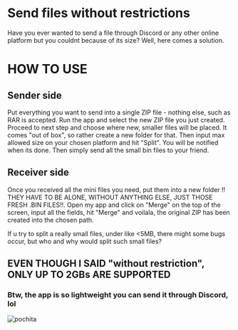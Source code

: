 # Send files without restrictions
Have you ever wanted to send a file through Discord or any other online platform but you couldnt because of its size? Well, here comes a solution.
# HOW TO USE
## Sender side
Put everything you want to send into a single ZIP file - nothing else, such as RAR is accepted. Run the app and select the new ZIP file you just created. Proceed to next step and choose where new, smaller files will be placed. It comes "out of box", so rather create a new folder for that. Then input max allowed size on your chosen platform and hit "Split". You will be notified when its done. Then simply send all the small bin files to your friend.
## Receiver side
Once you received all the mini files you need, put them into a new folder !! THEY HAVE TO BE ALONE, WITHOUT ANYTHING ELSE, JUST THOSE FRESH .BIN FILES!!. Open my app and click on "Merge" on the top of the screen, input all the fields, hit "Merge" and voilala, the original ZIP has been created into the chosen path.

If u try to split a really small files, under like <5MB, there might some bugs occur, but who and why would split such small files?

## EVEN THOUGH I SAID "without restriction", ONLY UP TO 2GBs ARE SUPPORTED

### Btw, the app is so lightweight you can send it through Discord, lol

![pochita](https://github.com/ondraxddd/FileSplitter/assets/92151973/25ca941b-5c6c-4e80-b06f-983677e39e4c)
